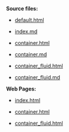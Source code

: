 
**Source files:**

- [default.html](https://github.com/bigdata-mindstorms/jekyll-playground/blob/gh-pages/_layouts/amarande/2016/03/09/default.html)

- [index.md](https://github.com/bigdata-mindstorms/jekyll-playground/blob/gh-pages/public/amarande/03/09/index.md)

- [container.html](https://github.com/bigdata-mindstorms/jekyll-playground/blob/gh-pages/_layouts/amarande/2016/03/09/container.html)

- [container.md](https://github.com/bigdata-mindstorms/jekyll-playground/blob/gh-pages/public/amarande/03/09/container.md)

- [container_fluid.html](https://github.com/bigdata-mindstorms/jekyll-playground/blob/gh-pages/_layouts/amarande/2016/03/09/container_fluid.html)
- [container_fluid.md](https://github.com/bigdata-mindstorms/jekyll-playground/blob/gh-pages/public/amarande/03/09/container_fluid.md)

**Web Pages:**

- [index.html](https://bigdata-mindstorms.github.io/jekyll-playground/public/amarande/03/09/index.html)

- [container.html](https://bigdata-mindstorms.github.io/jekyll-playground/public/amarande/03/09/container.html)

- [container_fluid.html](https://bigdata-mindstorms.github.io/jekyll-playground/public/amarande/03/09/container_fluid.html)
 


